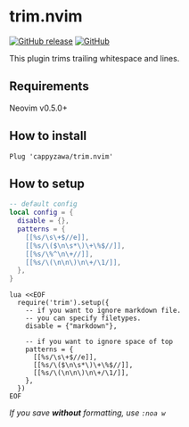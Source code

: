 # trim.nvim

[![GitHub release](https://img.shields.io/github/release/cappyzawa/trim.nvim.svg)](https://github.com/cappyzawa/trim.nvim/releases)
[![GitHub](https://img.shields.io/github/license/cappyzawa/trim.nvim.svg)](./LICENSE)

This plugin trims trailing whitespace and lines.

## Requirements

Neovim v0.5.0+

## How to install

```vim
Plug 'cappyzawa/trim.nvim'
```

## How to setup

```lua
-- default config
local config = {
  disable = {},
  patterns = {
    [[%s/\s\+$//e]],
    [[%s/\($\n\s*\)\+\%$//]],
    [[%s/\%^\n\+//]],
    [[%s/\(\n\n\)\n\+/\1/]],
  },
}
```

```vim
lua <<EOF
  require('trim').setup({
    -- if you want to ignore markdown file.
    -- you can specify filetypes.
    disable = {"markdown"},

    -- if you want to ignore space of top
    patterns = {
      [[%s/\s\+$//e]],
      [[%s/\($\n\s*\)\+\%$//]],
      [[%s/\(\n\n\)\n\+/\1/]],
    },
  })
EOF
```
*If you save **without** formatting, use `:noa w`*
